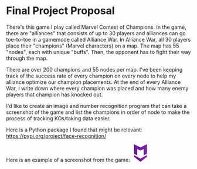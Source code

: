 # Final Project Proposal
There's this game I play called Marvel Contest of Champions. In the game, there are "alliances" that consists of up to 30 players and alliances can go toe-to-toe in a gamemode called Alliance War. In Alliance War, all 30 players place their "champions" (Marvel characters) on a map. The map has 55 "nodes", each with unique "buffs". Then, the opponent has to fight their way through the map.

There are over 200 champions and 55 nodes per map. I've been keeping track of the success rate of every champion on every node to help my alliance optimize our champion placements. At the end of every Alliance War, I write down where every champion was placed and how many enemy players that champion has knocked out.

I'd like to create an image and number recognition program that can take a screenshot of the game and list the champions in order of node to make the process of tracking KOs/taking data easier.

Here is a Python package I found that might be relevant: <https://pypi.org/project/face-recognition/>

Here is an example of a screenshot from the game:
![alt text](https://github.com/adam-p/markdown-here/raw/master/src/common/images/icon48.png "Logo Title Text 1")